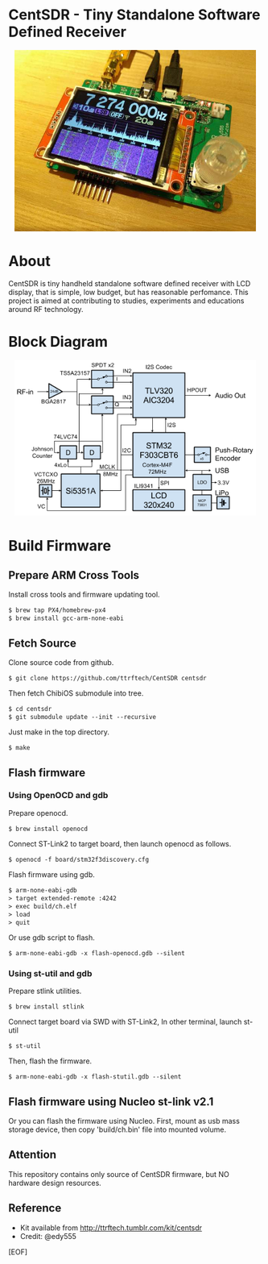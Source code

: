 CentSDR - Tiny Standalone Software Defined Receiver
==========================================================

<div align="center">
<img src="/doc/centsdr.jpg" width="480px">
</div>

# About

CentSDR is tiny handheld standalone software defined receiver with LCD display,
that is simple, low budget, but has reasonable perfomance.
This project is aimed at contributing to studies, experiments and educations around
RF technology. 

# Block Diagram

<div align="center">
<img src="/doc/centsdr-blockdiagram.png" width="480px">
</div>

# Build Firmware

## Prepare ARM Cross Tools

Install cross tools and firmware updating tool.
 
    $ brew tap PX4/homebrew-px4
    $ brew install gcc-arm-none-eabi
	
## Fetch Source

Clone source code from github.

    $ git clone https://github.com/ttrftech/CentSDR centsdr

Then fetch ChibiOS submodule into tree.

    $ cd centsdr
    $ git submodule update --init --recursive

Just make in the top directory.

    $ make

## Flash firmware

### Using OpenOCD and gdb

Prepare openocd.

    $ brew install openocd

Connect ST-Link2 to target board, then launch openocd as follows.

    $ openocd -f board/stm32f3discovery.cfg

Flash firmware using gdb.

    $ arm-none-eabi-gdb 
    > target extended-remote :4242
    > exec build/ch.elf 
    > load
    > quit

Or use gdb script to flash.

    $ arm-none-eabi-gdb -x flash-openocd.gdb --silent

### Using st-util and gdb

Prepare stlink utilities.

    $ brew install stlink

Connect target board via SWD with ST-Link2, In other terminal, launch st-util

    $ st-util

Then, flash the firmware.

    $ arm-none-eabi-gdb -x flash-stutil.gdb --silent

## Flash firmware using Nucleo st-link v2.1

Or you can flash the firmware using Nucleo. First, mount as usb mass storage device, then copy 'build/ch.bin' file into mounted volume.

## Attention

This repository contains only source of CentSDR firmware, but NO hardware design resources.

## Reference

* Kit available from http://ttrftech.tumblr.com/kit/centsdr
* Credit: @edy555

[EOF]
